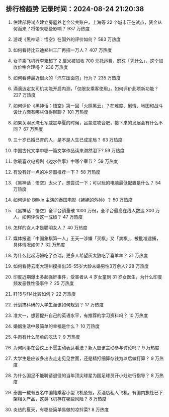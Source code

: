
## 排行榜趋势 记录时间：2024-08-24 21:20:38
  
  1. 住建部将试点建立房屋养老金公共账户，上海等 22 个城市正在试点，资金从何而来？将带来哪些影响？ 937 万热度
    
  2. 游戏《黑神话：悟空》在国外的评价如何？ 583 万热度
    
  3. 如何看待比亚迪郑州工厂再招一万人？ 407 万热度
    
  4. 女子乘飞机行李箱超了 2 厘米被加收 700 元托运费，怒怼「凭什么」，这个加收价格合理吗？ 236 万热度
    
  5. 如何看待最近很火的「汽车压面包」行为？ 235 万热度
    
  6. 滴滴选定女司机功能开启内测，「仅限女乘客使用」，如何评价此项新功能？ 227 万热度
    
  7. 如何评价《黑神话：悟空》第一回「火照黑云」？在难度、剧情、地图和战斗设计方面有哪些值得聊聊？ 101 万热度
    
  8. 如果关羽水淹七军威震华夏的时候，吕蒙进攻合肥，接下来的发展会有什么不同？ 67 万热度
    
  9. 三十岁已婚已育的人，是不是人生已成定局？ 63 万热度
    
  10. 中国古代文学中哪一篇文学作品读来潸然泪下? 59 万热度
    
  11. 你最喜欢电视剧《边水往事》中哪个章节？ 59 万热度
    
  12. 有没有好一点的冲牙器推荐一下？ 58 万热度
    
  13. 《黑神话：悟空》太火了，想尝试一下；可以玩的电脑最低配置是什么？ 54 万热度
    
  14. 如何评价 Billkin 主演的泰国电影《姥姥的外孙》？ 50 万热度
    
  15. 《黑神话：悟空》全平台销量破 1000 万份，全平台最高在线人数达 300 万人，如何评价这一成绩？ 47 万热度
    
  16. 怎样的女人才是聪明女人？ 40 万热度
    
  17. 媒体报道「中国象棋第一人」王天一涉嫌「买棋」又「卖棋」，被批准逮捕，具体情况如何？ 32 万热度
    
  18. 为什么比起汤姆吃了杰瑞，更多人希望灰太狼吃了喜羊羊？ 31 万热度
    
  19. 如何看待云南大理州摸排出35-55岁大龄未婚男性3万余人? 28 万热度
    
  20. 印度近期爆出多起强奸事件，受害者从 4 岁女童到 31 岁女医生，为什么印度频发恶性性侵事件？ 25 万热度
    
  21. 歼15与f14比较如何？ 22 万热度
    
  22. 计划搞科研的大学生涯该如何规划？ 17 万热度
    
  23. 准大一，想要提升自己的英语水平，有推荐的学习资料吗？ 10 万热度
    
  24. 婚姻生活中最简单的幸福是什么？ 10 万热度
    
  25. 牛肉有什么简单的吃法？ 9 万热度
    
  26. 为何同事在会议上不愿主动表达看法？新人应该主动参与讨论吗？ 9 万热度
    
  27. 大学生是应该多出去走走见见世面，还是精打细算存钱为以后做打算？ 9 万热度
    
  28. 为什么国足不能聘请退役的当年顶尖球星为国足球员开小灶进行指导？ 8 万热度
    
  29. 泰国一载有五名中国籍乘客小型飞机坠毁，系酒店私人飞机，有国内旅社已下架相关产品，这类飞机存在哪些风险？ 8 万热度
    
  30. 炎热的夏天，有哪些简单易做的凉拌菜? 8 万热度
    